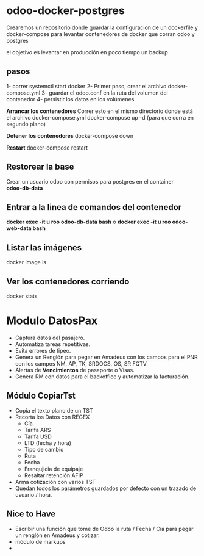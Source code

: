 # odoo-docker-postgres

Crearemos un repositorio donde guardar la configuracion de un dockerfile y docker-compose para levantar contenedores de docker que corran odoo y postgres

el objetivo es levantar en producción en poco tiempo un backup

## pasos
1- correr systemctl start docker
2- Primer paso, crear el archivo docker-compose.yml
3- guardar el odoo.conf en la ruta del volumen del contenedor
4- persistir los datos en los volúmenes

**Arrancar los contenedores**
Correr esto en el mismo directorio donde está el archivo docker-compose.yml
docker-compose up -d (para que corra en segundo plano)

**Detener los contenedores**
docker-compose down 

**Restart**
docker-compose restart

## Restorear la base

Crear un usuario odoo con permisos para postgres en el container  
**odoo-db-data**

## Entrar a la linea de comandos del contenedor

**docker exec -it u roo odoo-db-data bash** 
o 
**docker exec -it u roo odoo-web-data bash** 

## Listar las imágenes
docker image ls

## Ver los contenedores corriendo
docker stats

# Modulo DatosPax
- Captura datos del pasajero.
- Automatiza tareas repetitivas.
- Evita errores de tipeo.
- Genera un Renglón para pegar en Amadeus con los campos para el PNR con los campos NM, AP, TK, SRDOCS, OS, SR FQTV
- Alertas de **Vencimientos** de pasaporte o Visas.
- Genera RM con datos para el backoffice y automatizar la facturación.

## Módulo CopiarTst
- Copia el texto plano de un TST
- Recorta los Datos con REGEX
    + Cía. 
    + Tarifa ARS
    + Tarifa USD
    + LTD (fecha y hora)
    + Tipo de cambio
    + Ruta 
    + Fecha
    + Franqujicia de equipaje
    + Resaltar retención AFIP
- Arma cotización con varios TST
- Quedan todos los parámetros guardados por defecto con un trazado de usuario / hora.

## Nice to Have
- Escribir una función que tome de Odoo la ruta / Fecha / Cía para pegar un renglón en Amadeus y cotizar.
- módulo de markups
- 


